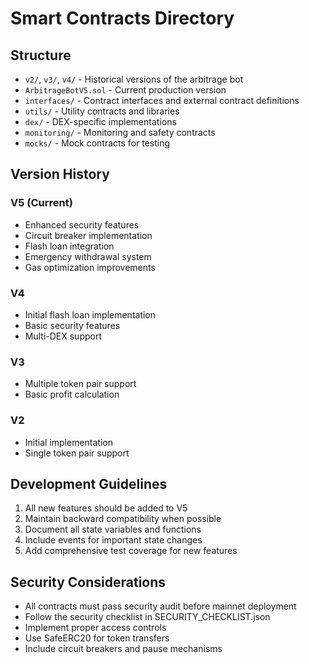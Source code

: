 # Smart Contracts Directory

## Structure

- `v2/`, `v3/`, `v4/` - Historical versions of the arbitrage bot
- `ArbitrageBotV5.sol` - Current production version
- `interfaces/` - Contract interfaces and external contract definitions
- `utils/` - Utility contracts and libraries
- `dex/` - DEX-specific implementations
- `monitoring/` - Monitoring and safety contracts
- `mocks/` - Mock contracts for testing

## Version History

### V5 (Current)
- Enhanced security features
- Circuit breaker implementation
- Flash loan integration
- Emergency withdrawal system
- Gas optimization improvements

### V4
- Initial flash loan implementation
- Basic security features
- Multi-DEX support

### V3
- Multiple token pair support
- Basic profit calculation

### V2
- Initial implementation
- Single token pair support

## Development Guidelines

1. All new features should be added to V5
2. Maintain backward compatibility when possible
3. Document all state variables and functions
4. Include events for important state changes
5. Add comprehensive test coverage for new features

## Security Considerations

- All contracts must pass security audit before mainnet deployment
- Follow the security checklist in SECURITY_CHECKLIST.json
- Implement proper access controls
- Use SafeERC20 for token transfers
- Include circuit breakers and pause mechanisms
